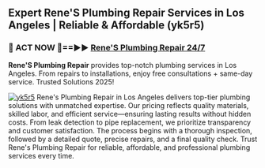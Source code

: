 ## Expert Rene'S Plumbing Repair Services in Los Angeles | Reliable & Affordable (yk5r5)  

<h3>🚿 ACT NOW 🌟==►► <a href="https://tinyurl.com/2ne6vx2x" rel="nofollow">Rene'S Plumbing Repair 24/7</a></h3>

**Rene'S Plumbing Repair** provides top-notch plumbing services in Los Angeles. From repairs to installations, enjoy free consultations + same-day service. Trusted Solutions 2025!

[![yk5r5](https://i.imgur.com/4PFF4AK.jpeg)](https://tinyurl.com/2ne6vx2x)
Rene's Plumbing Repair in Los Angeles delivers top-tier plumbing solutions with unmatched expertise. Our pricing reflects quality materials, skilled labor, and efficient service—ensuring lasting results without hidden costs. From leak detection to pipe replacement, we prioritize transparency and customer satisfaction. The process begins with a thorough inspection, followed by a detailed quote, precise repairs, and a final quality check. Trust Rene's Plumbing Repair for reliable, affordable, and professional plumbing services every time.